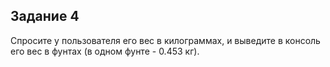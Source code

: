 ## Задание 4

Спросите у пользователя его вес в килограммах, и выведите в консоль
его вес в фунтах (в одном фунте - 0.453 кг).
